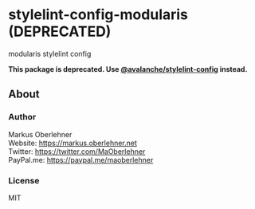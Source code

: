 # stylelint-config-modularis (DEPRECATED)
modularis stylelint config

**This package is deprecated. Use [@avalanche/stylelint-config](https://www.npmjs.com/package/@avalanche/stylelint-config) instead.**

## About
### Author
Markus Oberlehner  
Website: https://markus.oberlehner.net  
Twitter: https://twitter.com/MaOberlehner  
PayPal.me: https://paypal.me/maoberlehner

### License
MIT
